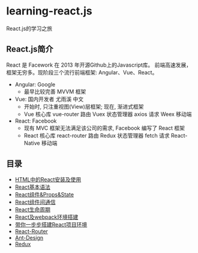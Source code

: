 # learning-react.js
React.js的学习之旅
## React.js简介
React 是 Facework 在 2013 年开源Github上的Javascript库。
前端高速发展，框架无穷多。现阶段三个流行前端框架: Angular、Vue、React。
* Angular:  Google
  * 最早比较完善 MVVM 框架
* Vue: 国内开发者 尤雨溪 中文
  * 开始时, 只注重视图(View)层框架; 现在, 渐进式框架
  * Vue 核心库 vue-router 路由 Vuex 状态管理器 axios 请求 Weex 移动端
* React: Facebook
  * 现有 MVC 框架无法满足该公司的需求, Facebook 编写了 React 框架
  * React 核心库 react-router 路由 Redux 状态管理器 fetch 请求  React-Native 移动端
## 目录
* [HTML中的React安装及使用](./docs/HTML中的React安装及使用.md)
* [React基本语法](./docs/React基本语法.md)
* [React组件&Props&State](./docs/React组件&Props&State.md)
* [React组件间通信](./docs/React组件间通信.md)
* [React生命周期](./docs/React生命周期.md)
* [React及webpack环境搭建](./docs/React及webpack环境搭建.md )
* [带你一步步搭建React项目环境](./docs/带你一步步搭建React项目环境.md)
* [React-Router](./docs/React-Router.md)
* [Ant-Design](./docs/Ant-Design.md)
* [Redux](./docs/React-Redux.md)